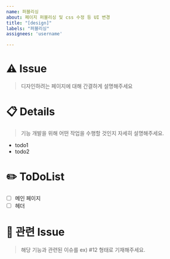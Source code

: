 ```yaml
---
name: 퍼블리싱 
about: 페이지 퍼블리싱 및 css 수정 등 UI 변경
title: "[design]"
labels: "퍼블리싱"
assignees: 'username'

---
```


# ⚠️ Issue
> 디자인하려는 페이지에 대해 간결하게 설명해주세요

# 📋 Details
> 기능 개발을 위해 어떤 작업을 수행할 것인지 자세히 설명해주세요.
- todo1
- todo2

# ✏️ ToDoList
- [ ] 메인 페이지
- [ ] 헤더

# 🦉 관련 Issue
> 해당 기능과 관련된 이슈를 ex) #12 형태로 기재해주세요.